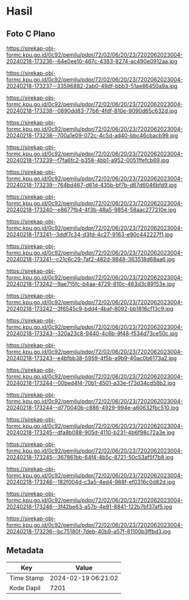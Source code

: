 # Hasil

## Foto C Plano

https://sirekap-obj-formc.kpu.go.id/0c92/pemilu/pdpr/72/02/06/20/23/7202062023004-20240218-173236--64e0ee10-467c-4383-8274-ac490e0912aa.jpg

https://sirekap-obj-formc.kpu.go.id/0c92/pemilu/pdpr/72/02/06/20/23/7202062023004-20240218-173237--33596882-2ab0-49df-bbb3-51ae86450a9a.jpg

https://sirekap-obj-formc.kpu.go.id/0c92/pemilu/pdpr/72/02/06/20/23/7202062023004-20240218-173238--0890dd83-77b6-4fdf-810e-9090d65c632d.jpg

https://sirekap-obj-formc.kpu.go.id/0c92/pemilu/pdpr/72/02/06/20/23/7202062023004-20240218-173238--700a1e09-072c-4c5d-ad40-bbc46cbacb99.jpg

https://sirekap-obj-formc.kpu.go.id/0c92/pemilu/pdpr/72/02/06/20/23/7202062023004-20240218-173239--f7fa6fc2-b358-4bb1-a952-0051ffefcb69.jpg

https://sirekap-obj-formc.kpu.go.id/0c92/pemilu/pdpr/72/02/06/20/23/7202062023004-20240218-173239--764bd467-d61d-435b-bf7b-d67d6046bfd9.jpg

https://sirekap-obj-formc.kpu.go.id/0c92/pemilu/pdpr/72/02/06/20/23/7202062023004-20240218-173240--e8677fb4-4f3b-48a5-9854-58aac277210e.jpg

https://sirekap-obj-formc.kpu.go.id/0c92/pemilu/pdpr/72/02/06/20/23/7202062023004-20240218-173241--3ddf7c34-d3fd-4c27-9163-e90c442227f1.jpg

https://sirekap-obj-formc.kpu.go.id/0c92/pemilu/pdpr/72/02/06/20/23/7202062023004-20240218-173241--c21c6c29-7af2-482d-9848-363518d68aa6.jpg

https://sirekap-obj-formc.kpu.go.id/0c92/pemilu/pdpr/72/02/06/20/23/7202062023004-20240218-173242--9ae715fc-b4aa-4729-810c-463d3c89153e.jpg

https://sirekap-obj-formc.kpu.go.id/0c92/pemilu/pdpr/72/02/06/20/23/7202062023004-20240218-173242--3f6545c9-bdd4-4baf-8092-bb1816cf13c9.jpg

https://sirekap-obj-formc.kpu.go.id/0c92/pemilu/pdpr/72/02/06/20/23/7202062023004-20240218-173243--320a23c8-9440-4c6b-9f48-f534d73ce50c.jpg

https://sirekap-obj-formc.kpu.go.id/0c92/pemilu/pdpr/72/02/06/20/23/7202062023004-20240218-173243--e4bfbb38-5959-4f5b-a9b9-40ac0b6173a2.jpg

https://sirekap-obj-formc.kpu.go.id/0c92/pemilu/pdpr/72/02/06/20/23/7202062023004-20240218-173244--00bed4f4-70b1-4501-a33e-f73d34cd58b2.jpg

https://sirekap-obj-formc.kpu.go.id/0c92/pemilu/pdpr/72/02/06/20/23/7202062023004-20240218-173244--d770040b-c886-4929-994e-a60632fbc510.jpg

https://sirekap-obj-formc.kpu.go.id/0c92/pemilu/pdpr/72/02/06/20/23/7202062023004-20240218-173245--dfa8b088-905d-4110-b231-4b6f98c72a3e.jpg

https://sirekap-obj-formc.kpu.go.id/0c92/pemilu/pdpr/72/02/06/20/23/7202062023004-20240218-173245--367861bb-64f4-4b5c-8721-50c53af5f7b8.jpg

https://sirekap-obj-formc.kpu.go.id/0c92/pemilu/pdpr/72/02/06/20/23/7202062023004-20240218-173246--182f004d-c3a5-4ed4-988f-ef0316c0d82d.jpg

https://sirekap-obj-formc.kpu.go.id/0c92/pemilu/pdpr/72/02/06/20/23/7202062023004-20240218-173246--3f42be63-a57b-4e91-8841-122b7bf37af5.jpg

https://sirekap-obj-formc.kpu.go.id/0c92/pemilu/pdpr/72/02/06/20/23/7202062023004-20240218-173236--bc75180f-7deb-40b9-a57f-81100b3ffbd3.jpg


## Metadata

| Key        | Value               |
| ---------- | ------------------- |
| Time Stamp | 2024-02-19 06:21:02 |
| Kode Dapil | 7201                |



